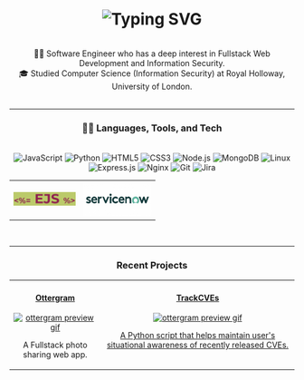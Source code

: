 <!--## Hi, I'm Robert 👋-->
<h1 align="center">
  <img align="center" src="https://readme-typing-svg.demolab.com?font=Sans+serif&weight=700&size=30&letterSpacing=thin&duration=3500&pause=700&color=35DA5B&center=true&vCenter=true&random=false&width=500&height=50&lines=Hi+there+%F0%9F%91%8B;I'm+Robert;Welcome+to+my+profile!" alt="Typing SVG" />
</h1>
<br>
<div align="center">
  👨‍💻 Software Engineer who has a deep interest in Fullstack Web Development and Information Security.<br>
  🎓 Studied Computer Science (Information Security) at Royal Holloway, University of London.<br>
</div>
<br>

---

<h3 align="center">🐱‍💻 Languages, Tools, and Tech</h3> 
<br>
<div align="center">
  <img alt="JavaScript" width="35px" src="https://cdn.jsdelivr.net/gh/devicons/devicon@latest/icons/javascript/javascript-original.svg" />
  <img  alt="Python" width="35px" src="https://cdn.jsdelivr.net/gh/devicons/devicon@latest/icons/python/python-original.svg" />
  <img  alt="HTML5" width="35px" src="https://cdn.jsdelivr.net/gh/devicons/devicon@latest/icons/html5/html5-original-wordmark.svg" />
  <img  alt="CSS3" width="35px" src="https://cdn.jsdelivr.net/gh/devicons/devicon@latest/icons/css3/css3-original-wordmark.svg" />
  <img  alt="Node.js" width="35px" src="https://cdn.jsdelivr.net/gh/devicons/devicon@latest/icons/nodejs/nodejs-plain-wordmark.svg" />
  <img  alt="MongoDB" width="35px" src="https://cdn.jsdelivr.net/gh/devicons/devicon@latest/icons/mongodb/mongodb-plain-wordmark.svg" />
  <img  alt="Linux" width="35px" src="https://cdn.jsdelivr.net/gh/devicons/devicon@latest/icons/linux/linux-original.svg" />
  <img  alt="Express.js" width="35px" src="https://cdn.jsdelivr.net/gh/devicons/devicon@latest/icons/express/express-original.svg" />
  <img  alt="Nginx" width="35px" src="https://cdn.jsdelivr.net/gh/devicons/devicon@latest/icons/nginx/nginx-original.svg" />
  <img  alt="Git" width="35px" src="https://cdn.jsdelivr.net/gh/devicons/devicon@latest/icons/git/git-plain-wordmark.svg" />
  <img  alt="Jira" width="35px" src="https://cdn.jsdelivr.net/gh/devicons/devicon@latest/icons/jira/jira-original.svg" />
</div>

<table align="center" style="height: 10%; width: 90%;">
    <tr>
        <td align="center" valign="middle">
          <img  vertical-align="baseline" alt="EJS" width="110px" src="https://github.com/RobH0/RobH0/blob/main/EJS.png"/>
        </td>
        <td align="center" valign="middle">
          <img vertical-align="baseline" alt="ServiceNow" width="120px" src="https://github.com/RobH0/RobH0/blob/main/servicenow-large.png">
        </td>
    </tr>
</table>
<br>

---

<h3 align="center">Recent Projects</h3>

<table align="center" style="height: 100vh; width: 100%;">
    <tr>
        <td align="center" valign="top">
          <a href="https://github.com/RobH0/ottergram">
            <h4>Ottergram</h4>
          </a> 
          <a target="_blank" href="https://github.com/RobH0/ottergram">
            <img alt="ottergram preview gif" src="https://github.com/RobH0/ottergram/blob/main/ottergram-preview.gif">
          </a>
          <p>A Fullstack photo sharing web app.</p>
        </td>
        <td align="center" valign="top">
          <a href="https://github.com/RobH0/TrackCVEs">
            <h4>TrackCVEs</h4>
            <img alt="ottergram preview gif" src="https://github.com/RobH0/ottergram/blob/main/ottergram-preview.gif">
            <p>A Python script that helps maintain user's situational awareness of recently released CVEs.</p>
          </a>
        </td>
    </tr>
</table>



<!-- 
**RobH0/RobH0** is a ✨ _special_ ✨ repository because its `README.md` (this file) appears on your GitHub profile.

Here are some ideas to get you started:

- 🔭 I’m currently working on ...
- 🌱 I’m currently learning ...
- 👯 I’m looking to collaborate on ...
- 🤔 I’m looking for help with ...
- 💬 Ask me about ...
- 📫 How to reach me: ...
- 😄 Pronouns: ...
- ⚡ Fun fact: ...
-->

